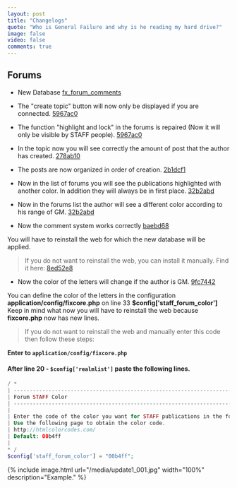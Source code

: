 ```yaml
---
layout: post
title: "Changelogs"
quote: "Who is General Failure and why is he reading my hard drive?"
image: false
video: false
comments: true
---
```


## Forums

* New Database [fx_forum_comments](https://github.com/fixcore/BlizzCMS-DATABASE/commit/8ed52e81620d84e94055dd317a565bbfa8d1563f)

* The "create topic" button will now only be displayed if you are connected. [5967ac0](https://github.com/fixcore/BlizzCMS/commit/5967ac09a597b2d62a425b8de5d5bfbcdd8cb80b)

* The function "highlight and lock" in the forums is repaired (Now it will only be visible by STAFF people). [5967ac0](https://github.com/fixcore/BlizzCMS/commit/5967ac09a597b2d62a425b8de5d5bfbcdd8cb80b)

* In the topic now you will see correctly the amount of post that the author has created. [278ab10](https://github.com/fixcore/BlizzCMS/commit/278ab10231baf798f717f236e76550d2f6b75079)

* The posts are now organized in order of creation. [2b1dcf1](https://github.com/fixcore/BlizzCMS/commit/2b1dcf15288aa9774b49abd8e8343b4b3524aaa3)

* Now in the list of forums you will see the publications highlighted with another color. In addition they will always be in first place. [32b2abd](https://github.com/fixcore/BlizzCMS/commit/32b2abd6fdb850c42c32a7f745ae7f76ba77c62a)

* Now in the forums list the author will see a different color according to his range of GM. [32b2abd](https://github.com/fixcore/BlizzCMS/commit/32b2abd6fdb850c42c32a7f745ae7f76ba77c62a)

* Now the comment system works correctly [baebd68](https://github.com/fixcore/BlizzCMS/commit/baebd684eb741020b9f27ba9c534d30d715b42a9)

<div class="message">
You will have to reinstall the web for which the new database will be applied.
</div>

>If you do not want to reinstall the web, you can install it manually. Find it here: [8ed52e8](https://github.com/fixcore/BlizzCMS-DATABASE/commit/8ed52e81620d84e94055dd317a565bbfa8d1563f)

* Now the color of the letters will change if the author is GM. [9fc7442](https://github.com/fixcore/BlizzCMS/commit/9fc7442ebbe322b02ecf0c9542fc21e844dcc670)

<div class="message">
You can define the color of the letters in the configuration <strong>application/config/fixcore.php</strong> on line 33 
<strong>$config['staff_forum_color']</strong>
</div>

<div class="message">Keep in mind what now you will have to reinstall the web because <strong>fixcore.php</strong> now has new lines.</div>

>If you do not want to reinstall the web and manually enter this code then follow these steps:

**Enter to `application/config/fixcore.php`**

#### After line 20 - `$config['realmlist']` paste the following lines.

```php
/ *
| --------------------------------------------------------------------------
| Forum STAFF Color
| --------------------------------------------------------------------------
|
| Enter the code of the color you want for STAFF publications in the forum
| Use the following page to obtain the color code.
| http://htmlcolorcodes.com/
| Default: 00b4ff
|
* /
$config['staff_forum_color'] = "00b4ff";
```

{% include image.html url="/media/update1_001.jpg" width="100%" description="Example." %}



















